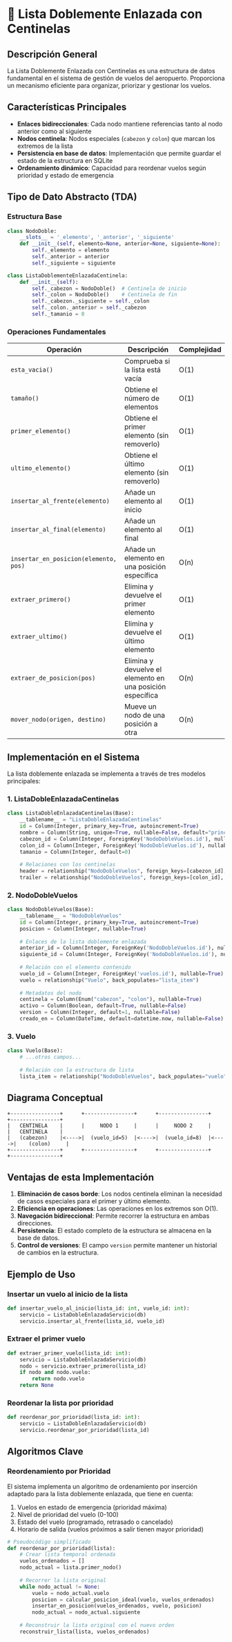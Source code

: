 # 🔄 Lista Doblemente Enlazada con Centinelas

## Descripción General

La Lista Doblemente Enlazada con Centinelas es una estructura de datos fundamental en el sistema de gestión de vuelos del aeropuerto. Proporciona un mecanismo eficiente para organizar, priorizar y gestionar los vuelos.

## Características Principales

- **Enlaces bidireccionales**: Cada nodo mantiene referencias tanto al nodo anterior como al siguiente
- **Nodos centinela**: Nodos especiales (`cabezon` y `colon`) que marcan los extremos de la lista
- **Persistencia en base de datos**: Implementación que permite guardar el estado de la estructura en SQLite
- **Ordenamiento dinámico**: Capacidad para reordenar vuelos según prioridad y estado de emergencia

## Tipo de Dato Abstracto (TDA)

### Estructura Base

```python
class NodoDoble:
    __slots__ = '_elemento', '_anterior', '_siguiente'
    def __init__(self, elemento=None, anterior=None, siguiente=None):
        self._elemento = elemento
        self._anterior = anterior
        self._siguiente = siguiente

class ListaDoblementeEnlazadaCentinela:
    def __init__(self):
        self._cabezon = NodoDoble()  # Centinela de inicio
        self._colon = NodoDoble()    # Centinela de fin
        self._cabezon._siguiente = self._colon
        self._colon._anterior = self._cabezon
        self._tamanio = 0
```

### Operaciones Fundamentales

| Operación | Descripción | Complejidad |
|-----------|-------------|-------------|
| `esta_vacia()` | Comprueba si la lista está vacía | O(1) |
| `tamaño()` | Obtiene el número de elementos | O(1) |
| `primer_elemento()` | Obtiene el primer elemento (sin removerlo) | O(1) |
| `ultimo_elemento()` | Obtiene el último elemento (sin removerlo) | O(1) |
| `insertar_al_frente(elemento)` | Añade un elemento al inicio | O(1) |
| `insertar_al_final(elemento)` | Añade un elemento al final | O(1) |
| `insertar_en_posicion(elemento, pos)` | Añade un elemento en una posición específica | O(n) |
| `extraer_primero()` | Elimina y devuelve el primer elemento | O(1) |
| `extraer_ultimo()` | Elimina y devuelve el último elemento | O(1) |
| `extraer_de_posicion(pos)` | Elimina y devuelve el elemento en una posición específica | O(n) |
| `mover_nodo(origen, destino)` | Mueve un nodo de una posición a otra | O(n) |

## Implementación en el Sistema

La lista doblemente enlazada se implementa a través de tres modelos principales:

### 1. ListaDobleEnlazadaCentinelas

```python
class ListaDobleEnlazadaCentinelas(Base):
    __tablename__ = "ListaDobleEnlazadaCentinelas"
    id = Column(Integer, primary_key=True, autoincrement=True)
    nombre = Column(String, unique=True, nullable=False, default="principal")
    cabezon_id = Column(Integer, ForeignKey('NodoDobleVuelos.id'), nullable=False)
    colon_id = Column(Integer, ForeignKey('NodoDobleVuelos.id'), nullable=False)
    tamanio = Column(Integer, default=0)
    
    # Relaciones con los centinelas
    header = relationship("NodoDobleVuelos", foreign_keys=[cabezon_id], back_populates="estado_header")
    trailer = relationship("NodoDobleVuelos", foreign_keys=[colon_id], back_populates="estado_trailer")
```

### 2. NodoDobleVuelos

```python
class NodoDobleVuelos(Base):
    __tablename__ = "NodoDobleVuelos"
    id = Column(Integer, primary_key=True, autoincrement=True)
    posicion = Column(Integer, nullable=True)
    
    # Enlaces de la lista doblemente enlazada
    anterior_id = Column(Integer, ForeignKey('NodoDobleVuelos.id'), nullable=True)
    siguiente_id = Column(Integer, ForeignKey('NodoDobleVuelos.id'), nullable=True)
    
    # Relación con el elemento contenido
    vuelo_id = Column(Integer, ForeignKey('vuelos.id'), nullable=True)
    vuelo = relationship("Vuelo", back_populates="lista_item")
    
    # Metadatos del nodo
    centinela = Column(Enum("cabezon", "colon"), nullable=True)
    activo = Column(Boolean, default=True, nullable=False)
    version = Column(Integer, default=1, nullable=False)
    creado_en = Column(DateTime, default=datetime.now, nullable=False)
```

### 3. Vuelo

```python
class Vuelo(Base):
    # ...otros campos...
    
    # Relación con la estructura de lista
    lista_item = relationship("NodoDobleVuelos", back_populates="vuelo", uselist=False)
```

## Diagrama Conceptual

```
+----------------+      +----------------+      +----------------+      +----------------+
|   CENTINELA    |      |     NODO 1     |      |     NODO 2     |      |   CENTINELA    |
|   (cabezon)    |<---->|  (vuelo_id=5)  |<---->|  (vuelo_id=8)  |<---->|    (colon)     |
+----------------+      +----------------+      +----------------+      +----------------+
```

## Ventajas de esta Implementación

1. **Eliminación de casos borde**: Los nodos centinela eliminan la necesidad de casos especiales para el primer y último elemento.
2. **Eficiencia en operaciones**: Las operaciones en los extremos son O(1).
3. **Navegación bidireccional**: Permite recorrer la estructura en ambas direcciones.
4. **Persistencia**: El estado completo de la estructura se almacena en la base de datos.
5. **Control de versiones**: El campo `version` permite mantener un historial de cambios en la estructura.

## Ejemplo de Uso

### Insertar un vuelo al inicio de la lista

```python
def insertar_vuelo_al_inicio(lista_id: int, vuelo_id: int):
    servicio = ListaDobleEnlazadaServicio(db)
    servicio.insertar_al_frente(lista_id, vuelo_id)
```

### Extraer el primer vuelo

```python
def extraer_primer_vuelo(lista_id: int):
    servicio = ListaDobleEnlazadaServicio(db)
    nodo = servicio.extraer_primero(lista_id)
    if nodo and nodo.vuelo:
        return nodo.vuelo
    return None
```

### Reordenar la lista por prioridad

```python
def reordenar_por_prioridad(lista_id: int):
    servicio = ListaDobleEnlazadaServicio(db)
    servicio.reordenar_por_prioridad(lista_id)
```

## Algoritmos Clave

### Reordenamiento por Prioridad

El sistema implementa un algoritmo de ordenamiento por inserción adaptado para la lista doblemente enlazada, que tiene en cuenta:

1. Vuelos en estado de emergencia (prioridad máxima)
2. Nivel de prioridad del vuelo (0-100)
3. Estado del vuelo (programado, retrasado o cancelado)
4. Horario de salida (vuelos próximos a salir tienen mayor prioridad)

```python
# Pseudocódigo simplificado
def reordenar_por_prioridad(lista):
    # Crear lista temporal ordenada
    vuelos_ordenados = []
    nodo_actual = lista.primer_nodo()
    
    # Recorrer la lista original
    while nodo_actual != None:
        vuelo = nodo_actual.vuelo
        posicion = calcular_posicion_ideal(vuelo, vuelos_ordenados)
        insertar_en_posicion(vuelos_ordenados, vuelo, posicion)
        nodo_actual = nodo_actual.siguiente
    
    # Reconstruir la lista original con el nuevo orden
    reconstruir_lista(lista, vuelos_ordenados)
```
